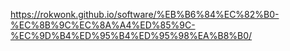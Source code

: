 https://rokwonk.github.io/software/%EB%B6%84%EC%82%B0-%EC%8B%9C%EC%8A%A4%ED%85%9C-%EC%9D%B4%ED%95%B4%ED%95%98%EA%B8%B0/
